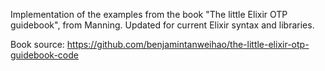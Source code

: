 Implementation of the examples from the book "The little Elixir OTP guidebook", from Manning. Updated for current Elixir syntax and libraries.

Book source:
https://github.com/benjamintanweihao/the-little-elixir-otp-guidebook-code